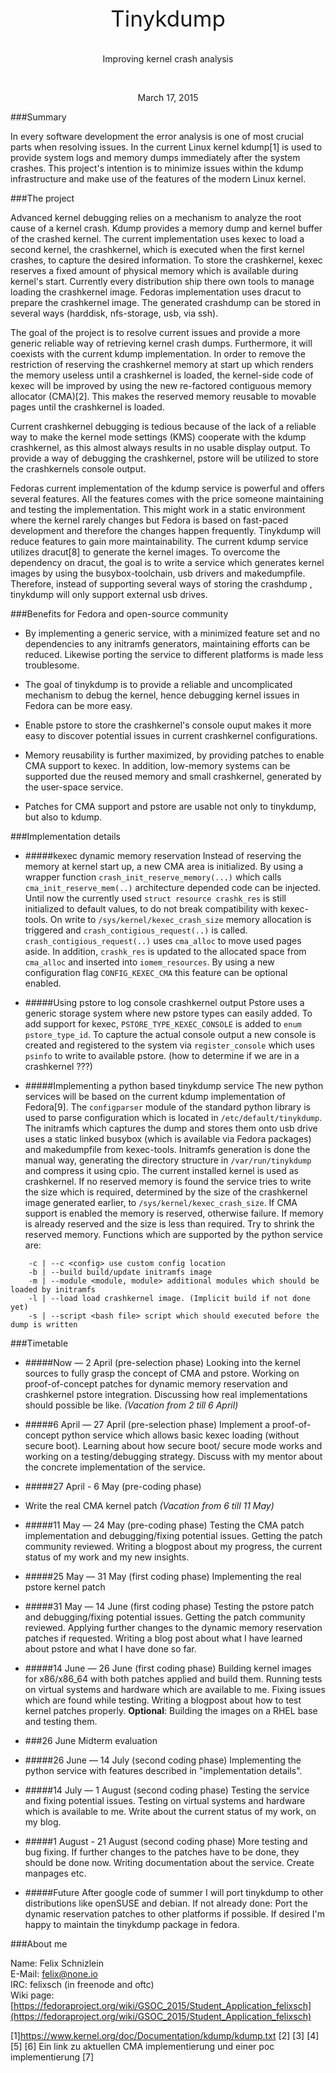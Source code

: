 <link href='http://fonts.googleapis.com/css?family=Old+Standard+TT:400,400italic' rel='stylesheet' type='text/css'>
<style type="text/css">
  #md_preview {
    font-family: 'Old Standard TT', serif;
  }
</style>

<br/>
<br/>
<p align="center" style="font-size: 2.5em">Tinykdump</p>
<p align="center">Improving kernel crash analysis</p>

<br/>
<p align="center">March 17, 2015</p>

###Summary

In every software development the error analysis is one of most crucial parts when resolving issues. In the current Linux kernel kdump[1] is used to provide system logs and memory dumps immediately after the system crashes. This project's intention is to minimize issues within the kdump infrastructure and make use of the features of the modern Linux kernel.

###The project

Advanced kernel debugging relies on a mechanism to analyze the root cause of a kernel crash. Kdump provides a memory dump and kernel buffer of the crashed kernel. The current implementation uses kexec to load a second kernel, the crashkernel, which is executed when the first kernel crashes, to capture the desired information. To store the crashkernel, kexec reserves a fixed amount of physical memory which is available during kernel's start. Currently every distribution ship there own tools to manage loading the crashkernel image. Fedoras implementation uses dracut to prepare the crashkernel image. The generated crashdump can be stored in several ways (harddisk, nfs-storage, usb, via ssh).

The goal of the project is to resolve current issues and provide a more generic reliable way of retrieving kernel crash dumps. Furthermore, it will coexists with the current kdump implementation. In order to remove the restriction of reserving the crashkernel memory at start up which renders the memory useless until a crashkernel is loaded, the kernel-side code of kexec will be improved by using the new re-factored contiguous memory allocator (CMA)[2]. This makes the reserved memory reusable to movable pages until the crashkernel is loaded.

Current crashkernel debugging is tedious because of the lack of a reliable way to make the kernel mode settings (KMS) cooperate with the kdump crashkernel, as this almost always results in no usable display output.
To provide a way of debugging the crashkernel, pstore will be utilized to store the crashkernels console output.

Fedoras current implementation of the kdump service is powerful and offers several features. All the features comes with the price someone maintaining and testing the implementation. This might work in a static environment where the kernel rarely changes but Fedora is based on fast-paced development and therefore the changes happen frequently. Tinykdump will reduce features to gain more maintainability. The current kdump service utilizes dracut[8] to generate the kernel images. To overcome the dependency on dracut, the goal is to write a service which generates kernel images by using the busybox-toolchain, usb drivers and makedumpfile. Therefore, instead of supporting several ways of storing the crashdump , tinykdump will only support external usb drives.

###Benefits for Fedora and open-source community

   * By implementing a generic service, with a minimized feature set and no dependencies to any initramfs generators, maintaining efforts can be reduced. Likewise porting the service to different platforms is made less troublesome.

   * The goal of tinykdump is to provide a reliable and uncomplicated mechanism to debug the kernel, hence debugging kernel issues in Fedora can be more easy.
   
   * Enable pstore to store the crashkernel's console ouput makes it more easy to discover potential issues in current crashkernel configurations.

   * Memory reusability is further maximized, by providing patches to enable CMA support to kexec. In addition, low-memory systems can be supported due the reused memory and small crashkernel, generated by the user-space service. 

   * Patches for CMA support and pstore are usable not only to tinykdump, but also to kdump.
   

###Implementation details

* #####kexec dynamic memory reservation
Instead of reserving the memory at kernel start up, a new CMA area is initialized. By using a wrapper function `crash_init_reserve_memory(...)` which calls `cma_init_reserve_mem(..)` architecture depended code can be injected. Until now the currently used `struct resource crashk_res` is still initialized to default values, to do not break compatibility with kexec-tools. On write to `/sys/kernel/kexec_crash_size` memory allocation is triggered and `crash_contigious_request(..)` is called. `crash_contigious_request(..)` uses `cma_alloc` to move used pages aside. In addition, `crashk_res` is updated to the allocated space from `cma_alloc` and inserted into `iomem_resources`. By using a new configuration flag `CONFIG_KEXEC_CMA` this feature can be optional enabled.


* #####Using pstore to log console crashkernel output
Pstore uses a generic storage system where new pstore types can easily added. To add support for kexec, `PSTORE_TYPE_KEXEC_CONSOLE` is added to `enum pstore_type_id`. To capture the actual console output a new console is created and registered to the system via `register_console` which uses `psinfo` to write to available pstore. (how to determine if we are in a crashkernel ???)

* #####Implementing a python based tinykdump service
The new python services will be based on the current kdump implementation of Fedora[9]. The `configparser` module of the standard python library is used to parse configuration which is located in `/etc/default/tinykdump`. The initramfs which captures the dump and stores them onto usb drive uses a static linked busybox (which is available via Fedora packages) and makedumpfile from kexec-tools.
Initramfs generation is done the manual way, generating the directory structure in `/var/run/tinykdump` and compress it using cpio. The current installed kernel is used as crashkernel. If no reserved memory is found the service tries to write the size which is required, determined by the size of the crashkernel image generated earlier, to `/sys/kernel/kexec_crash_size`. If CMA support is enabled the memory is reserved, otherwise failure. If memory is already reserved and the size is less than required. Try to shrink the reserved memory.
Functions which are supported by the python service are:
```
    -c | --c <config> use custom config location
    -b | --build build/update initramfs image
    -m | --module <module, module> additional modules which should be loaded by initramfs
    -l | --load load crashkernel image. (Implicit build if not done yet)
    -s | --script <bash file> script which should executed before the dump is written
```


###Timetable

* #####Now — 2 April (pre-selection phase)
Looking into the kernel sources to fully grasp the concept of CMA and pstore. Working on proof-of-concept patches for dynamic memory reservation and crashkernel pstore integration. Discussing how real implementations should possible be like. _(Vacation from 2 till 6 April)_

* #####6 April — 27 April (pre-selection phase)
Implement a proof-of-concept python service which allows basic kexec loading (without secure boot). Learning about how secure boot/ secure mode works and working on a testing/debugging strategy. Discuss with my mentor about the concrete implementation of the service.


* #####27 April - 6 May (pre-coding phase)
* Write the real CMA kernel patch _(Vacation from 6 till 11 May)_

* #####11 May — 24 May (pre-coding phase)
Testing the CMA patch implementation and debugging/fixing potential issues. Getting the patch community reviewed. Writing a blogpost about my progress, the current status of my work and my new insights.

* #####25 May — 31 May (first coding phase)
Implementing the real pstore kernel patch

* #####31 May — 14 June (first coding phase)
Testing the pstore patch and debugging/fixing potential issues. Getting the patch community reviewed. Applying further changes to the dynamic memory reservation patches if requested. Writing a blog post about what I have learned about pstore and what I have done so far.

* #####14 June — 26 June (first coding phase)
Building kernel images for x86/x86\_64 with both patches applied and build them. Running tests on virtual systems and hardware which are available to me. Fixing issues which are found while testing. Writing a blogpost about how to test kernel patches properly. __Optional__: Building the images on a RHEL base and testing them.

* ###26 June Midterm evaluation

* #####26 June — 14 July (second coding phase)
Implementing the python service with features described in "implementation details".

* #####14 July — 1 August (second coding phase)
Testing the service and fixing potential issues. Testing on virtual systems and hardware which is available to me. Write about the current status of my work, on my blog.

* #####1 August - 21 August (second coding phase)
More testing and bug fixing. If further changes to the patches have to be done, they should be done now. Writing documentation about the service. Create manpages etc.

* #####Future
After google code of summer I will port tinykdump to other distributions like openSUSE and debian. If not already done: Port the dynamic reservation patches to other platforms if possible.
If desired I'm happy to maintain the tinykdump package in fedora. 


###About me

Name: Felix Schnizlein<br/>
E-Mail: felix@none.io<br/>
IRC: felixsch (in freenode and oftc)<br/>
Wiki page: [https://fedoraproject.org/wiki/GSOC_2015/Student_Application_felixsch](https://fedoraproject.org/wiki/GSOC_2015/Student_Application_felixsch)



[1]https://www.kernel.org/doc/Documentation/kdump/kdump.txt
[2]
[3]
[4]
[5]
[6] Ein link zu aktuellen CMA implementierung und einer poc implementierung
[7]




